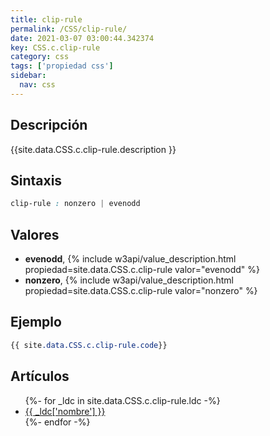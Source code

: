 ```yaml
---
title: clip-rule
permalink: /CSS/clip-rule/
date: 2021-03-07 03:00:44.342374
key: CSS.c.clip-rule
category: css
tags: ['propiedad css']
sidebar: 
  nav: css
---
```


## Descripción
{{site.data.CSS.c.clip-rule.description }}

## Sintaxis
~~~css
clip-rule : nonzero | evenodd
~~~

## Valores
* **evenodd**,  {% include w3api/value_description.html propiedad=site.data.CSS.c.clip-rule valor="evenodd" %}
* **nonzero**,  {% include w3api/value_description.html propiedad=site.data.CSS.c.clip-rule valor="nonzero" %}

## Ejemplo
~~~css
{{ site.data.CSS.c.clip-rule.code}}
~~~

## Artículos
<ul>
{%- for _ldc in site.data.CSS.c.clip-rule.ldc -%}
   <li>
       <a href="{{_ldc['url'] }}">{{ _ldc['nombre'] }}</a>
   </li>
{%- endfor -%}
</ul>
